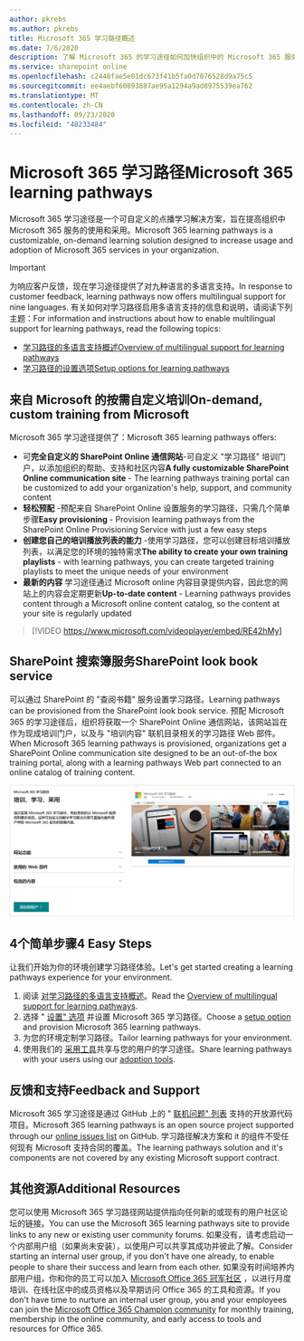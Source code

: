 ```yaml
---
author: pkrebs
ms.author: pkrebs
title: Microsoft 365 学习路径概述
ms.date: 7/6/2020
description: 了解 Microsoft 365 的学习途径如何加快组织中的 Microsoft 365 服务的使用和采用。 学习途径包括自定义 SharePoint Online web 部件和可轻松预配到 Microsoft 365 租户的新式 SharePoint Online 通信培训网站。
ms.service: sharepoint online
ms.openlocfilehash: c2448fae5e01dc673f41b5fa0d7076528d9a75c5
ms.sourcegitcommit: ee4aebf60893887ae95a1294a9ad8975539ea762
ms.translationtype: MT
ms.contentlocale: zh-CN
ms.lasthandoff: 09/23/2020
ms.locfileid: "48233484"
---
```

# <a name="microsoft-365-learning-pathways"></a><span data-ttu-id="6765e-104">Microsoft 365 学习路径</span><span class="sxs-lookup"><span data-stu-id="6765e-104">Microsoft 365 learning pathways</span></span> 
<span data-ttu-id="6765e-105">Microsoft 365 学习途径是一个可自定义的点播学习解决方案，旨在提高组织中 Microsoft 365 服务的使用和采用。</span><span class="sxs-lookup"><span data-stu-id="6765e-105">Microsoft 365 learning pathways is a customizable, on-demand learning solution designed to increase usage and adoption of Microsoft 365 services in your organization.</span></span>    

> [!IMPORTANT]
> <span data-ttu-id="6765e-106">为响应客户反馈，现在学习途径提供了对九种语言的多语言支持。</span><span class="sxs-lookup"><span data-stu-id="6765e-106">In response to customer feedback, learning pathways now offers multilingual support for nine languages.</span></span> <span data-ttu-id="6765e-107">有关如何对学习路径启用多语言支持的信息和说明，请阅读下列主题：</span><span class="sxs-lookup"><span data-stu-id="6765e-107">For information and instructions about how to enable multilingual support for learning pathways, read the following topics:</span></span> 
>- [<span data-ttu-id="6765e-108">学习路径的多语言支持概述</span><span class="sxs-lookup"><span data-stu-id="6765e-108">Overview of multilingual support for learning pathways</span></span>](custom_overview_ml.md) 
>- [<span data-ttu-id="6765e-109">学习路径的设置选项</span><span class="sxs-lookup"><span data-stu-id="6765e-109">Setup options for learning pathways</span></span>](custom_setupoptions.md)  

## <a name="on-demand-custom-training-from-microsoft"></a><span data-ttu-id="6765e-110">来自 Microsoft 的按需自定义培训</span><span class="sxs-lookup"><span data-stu-id="6765e-110">On-demand, custom training from Microsoft</span></span>

<span data-ttu-id="6765e-111">Microsoft 365 学习途径提供了：</span><span class="sxs-lookup"><span data-stu-id="6765e-111">Microsoft 365 learning pathways offers:</span></span>

- <span data-ttu-id="6765e-112">可**完全自定义的 SharePoint Online 通信网站**-可自定义 "学习路径" 培训门户，以添加组织的帮助、支持和社区内容</span><span class="sxs-lookup"><span data-stu-id="6765e-112">**A fully customizable SharePoint Online communication site** - The learning pathways training portal can be customized to add your organization's help, support, and community content</span></span>
- <span data-ttu-id="6765e-113">**轻松预配** -预配来自 SharePoint Online 设置服务的学习路径，只需几个简单步骤</span><span class="sxs-lookup"><span data-stu-id="6765e-113">**Easy provisioning** - Provision learning pathways from the SharePoint Online Provisioning Service with just a few easy steps</span></span>
- <span data-ttu-id="6765e-114">**创建您自己的培训播放列表的能力** -使用学习路径，您可以创建目标培训播放列表，以满足您的环境的独特需求</span><span class="sxs-lookup"><span data-stu-id="6765e-114">**The ability to create your own training playlists** - with learning pathways, you can create targeted training playlists to meet the unique needs of your environment</span></span>
- <span data-ttu-id="6765e-115">**最新的内容** 学习途径通过 Microsoft online 内容目录提供内容，因此您的网站上的内容会定期更新</span><span class="sxs-lookup"><span data-stu-id="6765e-115">**Up-to-date content** - Learning pathways provides content through a Microsoft online content catalog, so the content at your site is regularly updated</span></span>

> [!VIDEO https://www.microsoft.com/videoplayer/embed/RE42hMy]

## <a name="sharepoint-look-book-service"></a><span data-ttu-id="6765e-116">SharePoint 搜索簿服务</span><span class="sxs-lookup"><span data-stu-id="6765e-116">SharePoint look book service</span></span>
<span data-ttu-id="6765e-117">可以通过 SharePoint 的 "查阅书籍" 服务设置学习路径。</span><span class="sxs-lookup"><span data-stu-id="6765e-117">Learning pathways can be provisioned from the SharePoint look book service.</span></span> <span data-ttu-id="6765e-118">预配 Microsoft 365 的学习途径后，组织将获取一个 SharePoint Online 通信网站，该网站旨在作为现成培训门户，以及与 "培训内容" 联机目录相关的学习路径 Web 部件。</span><span class="sxs-lookup"><span data-stu-id="6765e-118">When Microsoft 365 learning pathways is provisioned, organizations get a SharePoint Online communication site designed to be an out-of-the box training portal, along with a learning pathways Web part connected to an online catalog of training content.</span></span> 

![cg-provision.png](media/cg-provision.png)

## <a name="4-easy-steps"></a><span data-ttu-id="6765e-120">4个简单步骤</span><span class="sxs-lookup"><span data-stu-id="6765e-120">4 Easy Steps</span></span>
<span data-ttu-id="6765e-121">让我们开始为你的环境创建学习路径体验。</span><span class="sxs-lookup"><span data-stu-id="6765e-121">Let's get started creating a learning pathways experience for your environment.</span></span>
1. <span data-ttu-id="6765e-122">阅读 [对学习路径的多语言支持概述](custom_overview_ml.md)。</span><span class="sxs-lookup"><span data-stu-id="6765e-122">Read the [Overview of multilingual support for learning pathways](custom_overview_ml.md).</span></span> 
2. <span data-ttu-id="6765e-123">选择 " [设置" 选项](custom_setupoptions.md) 并设置 Microsoft 365 学习路径。</span><span class="sxs-lookup"><span data-stu-id="6765e-123">Choose a [setup option](custom_setupoptions.md) and provision Microsoft 365 learning pathways.</span></span>  
3. <span data-ttu-id="6765e-124">为您的环境定制学习路径。</span><span class="sxs-lookup"><span data-stu-id="6765e-124">Tailor learning pathways for your environment.</span></span>
4. <span data-ttu-id="6765e-125">使用我们的 [采用工具](driveadoption.md)共享与您的用户的学习途径。</span><span class="sxs-lookup"><span data-stu-id="6765e-125">Share learning pathways with your users using our [adoption tools](driveadoption.md).</span></span>

## <a name="feedback-and-support"></a><span data-ttu-id="6765e-126">反馈和支持</span><span class="sxs-lookup"><span data-stu-id="6765e-126">Feedback and Support</span></span>

<span data-ttu-id="6765e-127">Microsoft 365 学习途径是通过 GitHub 上的 " [联机问题" 列表](https://aka.ms/CustomLearningHelp) 支持的开放源代码项目。</span><span class="sxs-lookup"><span data-stu-id="6765e-127">Microsoft 365 learning pathways is an open source project supported through our [online issues list](https://aka.ms/CustomLearningHelp) on GitHub.</span></span> <span data-ttu-id="6765e-128">学习路径解决方案和 it 的组件不受任何现有 Microsoft 支持合同的覆盖。</span><span class="sxs-lookup"><span data-stu-id="6765e-128">The learning pathways solution and it's components are not covered by any existing Microsoft support contract.</span></span>  

## <a name="additional-resources"></a><span data-ttu-id="6765e-129">其他资源</span><span class="sxs-lookup"><span data-stu-id="6765e-129">Additional Resources</span></span>
<span data-ttu-id="6765e-130">您可以使用 Microsoft 365 学习路径网站提供指向任何新的或现有的用户社区论坛的链接。</span><span class="sxs-lookup"><span data-stu-id="6765e-130">You can use the Microsoft 365 learning pathways site to provide links to any new or existing user community forums.</span></span> <span data-ttu-id="6765e-131">如果没有，请考虑启动一个内部用户组（如果尚未安装），以使用户可以共享其成功并彼此了解。</span><span class="sxs-lookup"><span data-stu-id="6765e-131">Consider starting an internal user group, if you don't have one already, to enable people to share their success and learn from each other.</span></span>  <span data-ttu-id="6765e-132">如果没有时间培养内部用户组，你和你的员工可以加入 [Microsoft Office 365 冠军社区](https://aka.ms/O365Champions) ，以进行月度培训、在线社区中的成员资格以及早期访问 Office 365 的工具和资源。</span><span class="sxs-lookup"><span data-stu-id="6765e-132">If you don't have time to nurture an internal user group, you and your employees can join the [Microsoft Office 365 Champion community](https://aka.ms/O365Champions) for monthly training, membership in the online community, and early access to tools and resources for Office 365.</span></span>